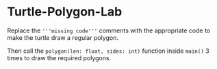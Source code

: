 # Turtle-Polygon-Lab
Replace the  `'''missing code'''` comments with the appropriate code to make the turtle draw a regular polygon.

Then call the `polygon(len: float, sides: int)` function inside `main()` 3 times to draw the required polygons.

